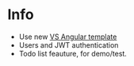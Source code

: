 # Info
- Use new [VS Angular template](https://docs.microsoft.com/en-us/aspnet/core/spa/angular?tabs=visual-studio)
- Users and JWT authentication 
- Todo list feauture, for demo/test.
